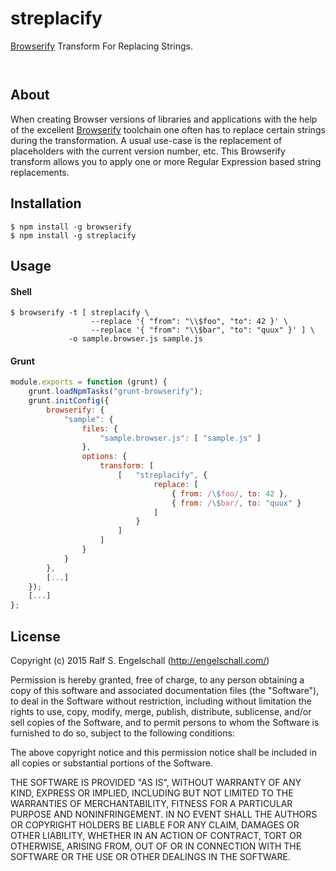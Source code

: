 
streplacify
====================

[Browserify](http://browserify.org/) Transform For Replacing Strings.

<p/>
<img src="https://nodei.co/npm/streplacify.png?downloads=true&stars=true" alt=""/>

<p/>
<img src="https://david-dm.org/rse/streplacify.png" alt=""/>

About
-----

When creating Browser versions of libraries and applications with the
help of the excellent [Browserify](http://browserify.org/) toolchain
one often has to replace certain strings during the transformation.
A usual use-case is the replacement of placeholders with the current
version number, etc. This Browserify transform allows you
to apply one or more Regular Expression based string replacements.

Installation
------------

```shell
$ npm install -g browserify
$ npm install -g streplacify
```

Usage
-----

#### Shell

```shell
$ browserify -t [ streplacify \
                  --replace '{ "from": "\\$foo", "to": 42 }' \
                  --replace '{ "from": "\\$bar", "to": "quux" }' ] \
             -o sample.browser.js sample.js
```

#### Grunt

```js
module.exports = function (grunt) {
    grunt.loadNpmTasks("grunt-browserify");
    grunt.initConfig({
        browserify: {
            "sample": {
                files: {
                    "sample.browser.js": [ "sample.js" ]
                },
                options: {
                    transform: [
                        [   "streplacify", {
                                replace: [
                                    { from: /\$foo/, to: 42 },
                                    { from: /\$bar/, to: "quux" }
                                ]
                            }
                        ]
                    ]
                }
            }
        },
        [...]
    });
    [...]
};
```

License
-------

Copyright (c) 2015 Ralf S. Engelschall (http://engelschall.com/)

Permission is hereby granted, free of charge, to any person obtaining
a copy of this software and associated documentation files (the
"Software"), to deal in the Software without restriction, including
without limitation the rights to use, copy, modify, merge, publish,
distribute, sublicense, and/or sell copies of the Software, and to
permit persons to whom the Software is furnished to do so, subject to
the following conditions:

The above copyright notice and this permission notice shall be included
in all copies or substantial portions of the Software.

THE SOFTWARE IS PROVIDED "AS IS", WITHOUT WARRANTY OF ANY KIND,
EXPRESS OR IMPLIED, INCLUDING BUT NOT LIMITED TO THE WARRANTIES OF
MERCHANTABILITY, FITNESS FOR A PARTICULAR PURPOSE AND NONINFRINGEMENT.
IN NO EVENT SHALL THE AUTHORS OR COPYRIGHT HOLDERS BE LIABLE FOR ANY
CLAIM, DAMAGES OR OTHER LIABILITY, WHETHER IN AN ACTION OF CONTRACT,
TORT OR OTHERWISE, ARISING FROM, OUT OF OR IN CONNECTION WITH THE
SOFTWARE OR THE USE OR OTHER DEALINGS IN THE SOFTWARE.

